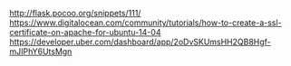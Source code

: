 http://flask.pocoo.org/snippets/111/
https://www.digitalocean.com/community/tutorials/how-to-create-a-ssl-certificate-on-apache-for-ubuntu-14-04
https://developer.uber.com/dashboard/app/2oDvSKUmsHH2QB8Hgf-mJIPhY6UtsMgn
